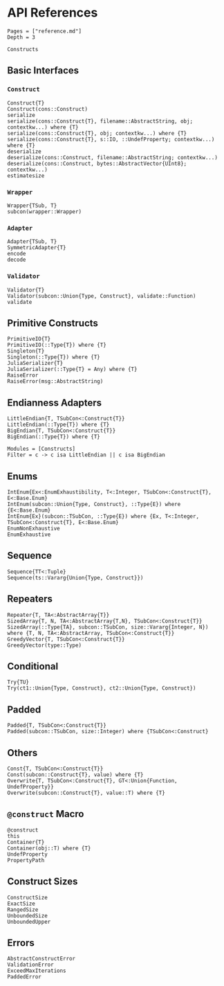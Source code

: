 # API References

```@contents
Pages = ["reference.md"]
Depth = 3
```

```@docs
Constructs
```

## Basic Interfaces

### `Construct`

```@docs
Construct{T}
Construct(cons::Construct)
serialize
serialize(cons::Construct{T}, filename::AbstractString, obj; contextkw...) where {T}
serialize(cons::Construct{T}, obj; contextkw...) where {T}
serialize(cons::Construct{T}, s::IO, ::UndefProperty; contextkw...) where {T}
deserialize
deserialize(cons::Construct, filename::AbstractString; contextkw...)
deserialize(cons::Construct, bytes::AbstractVector{UInt8}; contextkw...)
estimatesize
```

### `Wrapper`

```@docs
Wrapper{TSub, T}
subcon(wrapper::Wrapper)
```

### `Adapter`

```@docs
Adapter{TSub, T}
SymmetricAdapter{T}
encode
decode
```

### `Validator`

```@docs
Validator{T}
Validator(subcon::Union{Type, Construct}, validate::Function)
validate
```

## Primitive Constructs

```@docs
PrimitiveIO{T}
PrimitiveIO(::Type{T}) where {T}
Singleton{T}
Singleton(::Type{T}) where {T}
JuliaSerializer{T}
JuliaSerializer(::Type{T} = Any) where {T}
RaiseError
RaiseError(msg::AbstractString)
```

## Endianness Adapters

```@docs
LittleEndian{T, TSubCon<:Construct{T}}
LittleEndian(::Type{T}) where {T}
BigEndian{T, TSubCon<:Construct{T}}
BigEndian(::Type{T}) where {T}
```

```@autodocs
Modules = [Constructs]
Filter = c -> c isa LittleEndian || c isa BigEndian
```

## Enums

```@docs
IntEnum{Ex<:EnumExhaustibility, T<:Integer, TSubCon<:Construct{T}, E<:Base.Enum}
IntEnum(subcon::Union{Type, Construct}, ::Type{E}) where {E<:Base.Enum}
IntEnum{Ex}(subcon::TSubCon, ::Type{E}) where {Ex, T<:Integer, TSubCon<:Construct{T}, E<:Base.Enum}
EnumNonExhaustive
EnumExhaustive
```

## Sequence

```@docs
Sequence{TT<:Tuple}
Sequence(ts::Vararg{Union{Type, Construct}})
```

## Repeaters

```@docs
Repeater{T, TA<:AbstractArray{T}}
SizedArray{T, N, TA<:AbstractArray{T,N}, TSubCon<:Construct{T}}
SizedArray(::Type{TA}, subcon::TSubCon, size::Vararg{Integer, N}) where {T, N, TA<:AbstractArray, TSubCon<:Construct{T}}
GreedyVector{T, TSubCon<:Construct{T}}
GreedyVector(type::Type)
```

## Conditional

```@docs
Try{TU}
Try(ct1::Union{Type, Construct}, ct2::Union{Type, Construct})
```

## Padded

```@docs
Padded{T, TSubCon<:Construct{T}}
Padded(subcon::TSubCon, size::Integer) where {TSubCon<:Construct}
```

## Others

```@docs
Const{T, TSubCon<:Construct{T}}
Const(subcon::Construct{T}, value) where {T}
Overwrite{T, TSubCon<:Construct{T}, GT<:Union{Function, UndefProperty}}
Overwrite(subcon::Construct{T}, value::T) where {T}
```

## `@construct` Macro

```@docs
@construct
this
Container{T}
Container(obj::T) where {T}
UndefProperty
PropertyPath
```

## Construct Sizes

```@docs
ConstructSize
ExactSize
RangedSize
UnboundedSize
UnboundedUpper
```

## Errors

```@docs
AbstractConstructError
ValidationError
ExceedMaxIterations
PaddedError
```
